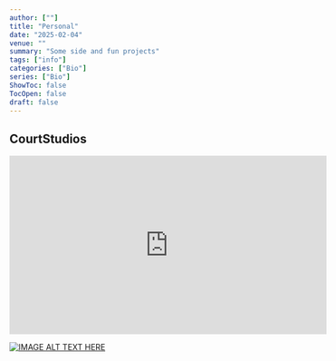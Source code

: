 ```yaml
---
author: [""]
title: "Personal"
date: "2025-02-04"
venue: ""
summary: "Some side and fun projects"
tags: ["info"]
categories: ["Bio"]
series: ["Bio"]
ShowToc: false
TocOpen: false
draft: false
---
```


## CourtStudios

<iframe width="560" height="315" src="https://www.youtube.com/embed/nz1h7niH8fo?si=4_suiRxJFx789BbU" title="YouTube video player" frameborder="0" allow="accelerometer; autoplay; clipboard-write; encrypted-media; gyroscope; picture-in-picture; web-share" referrerpolicy="strict-origin-when-cross-origin" allowfullscreen></iframe>

[![IMAGE ALT TEXT HERE](https://img.youtube.com/vi/nz1h7niH8fo/0.jpg)](https://www.youtube.com/watch?v=nz1h7niH8fo)
